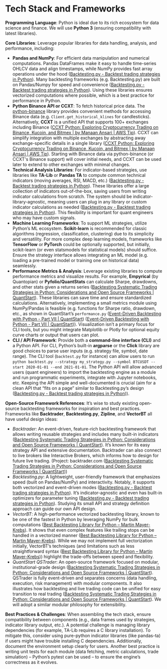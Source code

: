 # Tech Stack and Frameworks

**Programming Language**: Python is ideal due to its rich ecosystem for data science and finance. We will use **Python 3** (ensuring compatibility with latest libraries).

**Core Libraries**: Leverage popular libraries for data handling, analysis, and performance, including:

- **Pandas and NumPy**: For efficient data manipulation and numerical computations. Pandas DataFrames make it easy to handle time-series OHLCV data and align timestamps, while NumPy provides fast array operations under the hood ([Backtesting.py - Backtest trading strategies in Python](https://kernc.github.io/backtesting.py/#:~:text=Blazing%20fast%2C%20convenient)). Many backtesting frameworks (e.g. Backtesting.py) are built on Pandas/Numpy for speed and convenience ([Backtesting.py - Backtest trading strategies in Python](https://kernc.github.io/backtesting.py/#:~:text=Blazing%20fast%2C%20convenient)). Using these libraries ensures vectorized computations where possible, which is a best practice for performance in Python.
- **Python Binance API or CCXT**: To fetch historical price data. The [python-binance](https://github.com/sammchardy/python-binance) library provides convenient methods for accessing Binance data (e.g. `Client.get_historical_klines` for candlesticks). Alternatively, **CCXT** is a unified API that supports 100+ exchanges including Binance ([CCXT Python: Exploring Cryptocurrency Trading on Binance, Kucoin, and Bitmex | by Manaan Ansari | AWS Tip](https://awstip.com/ccxt-python-exploring-cryptocurrency-trading-on-binance-kucoin-and-bitmex-b2bae06ce79c#:~:text=CCXT%20is%20a%20popular%20open,to%20build%20cryptocurrency%20trading%20applications)). CCXT can simplify integration with multiple exchanges by abstracting away exchange-specific details in a single library ([CCXT Python: Exploring Cryptocurrency Trading on Binance, Kucoin, and Bitmex | by Manaan Ansari | AWS Tip](https://awstip.com/ccxt-python-exploring-cryptocurrency-trading-on-binance-kucoin-and-bitmex-b2bae06ce79c#:~:text=CCXT%20is%20a%20popular%20open,to%20build%20cryptocurrency%20trading%20applications)). Starting with Binance data via python-binance (or CCXT's Binance support) will cover initial needs, and CCXT can be used later to extend to other exchanges with minimal changes.
- **Technical Analysis Libraries**: For indicator-based strategies, use libraries like **TA-Lib** or **Pandas TA** to compute common technical indicators (moving averages, RSI, MACD, etc.) ([Backtesting.py - Backtest trading strategies in Python](https://kernc.github.io/backtesting.py/#:~:text=Technical%20indicator%20library%20agnostic)). These libraries offer a large collection of indicators out-of-the-box, saving users from writing indicator calculations from scratch. The system should be indicator-library-agnostic, meaning users can plug in any library or custom indicator calculations as needed ([Backtesting.py - Backtest trading strategies in Python](https://kernc.github.io/backtesting.py/#:~:text=Technical%20indicator%20library%20agnostic)). This flexibility is important for quant engineers who may have custom signals.
- **Machine Learning Frameworks**: To support ML strategies, utilize Python’s ML ecosystem. **Scikit-learn** is recommended for classic algorithms (regression, classification, clustering) due to its simplicity and versatility. For more complex deep learning models, frameworks like **TensorFlow** or **PyTorch** could be optionally supported, but initially, scikit-learn (or even statsmodels for statistical models) should suffice. Ensure the strategy interface allows integrating an ML model (e.g. loading a pre-trained model or training one on historical data) seamlessly.
- **Performance Metrics & Analysis**: Leverage existing libraries to compute performance metrics and visualize results. For example, **Empyrical** (by Quantopian) or **Pyfolio/QuantStats** can calculate Sharpe, drawdowns, and other stats given a returns series ([Backtesting Systematic Trading Strategies in Python: Considerations and Open Source Frameworks | QuantStart](https://www.quantstart.com/articles/backtesting-systematic-trading-strategies-in-python-considerations-and-open-source-frameworks/#:~:text=Performance%20testing%20applies%20the%20STS,statistics)). These libraries can save time and ensure standardized calculations. Alternatively, implementing a small metrics module using NumPy/Pandas is feasible (e.g. functions for Sharpe ratio, drawdown, etc., as shown in QuantStart’s `performance.py` ([Event-Driven Backtesting with Python - Part VII | QuantStart](https://www.quantstart.com/articles/Event-Driven-Backtesting-with-Python-Part-VII/#:~:text=%5Cbegin%7Beqnarray,R_b%29%7D%7D%20%5Cend%7Beqnarray)) ([Event-Driven Backtesting with Python - Part VII | QuantStart](https://www.quantstart.com/articles/Event-Driven-Backtesting-with-Python-Part-VII/#:~:text=The%20maximum%20drawdown%20and%20drawdown,periods%20over%20which%20it%20occurs))). Visualization isn’t a primary focus for CLI tools, but you might integrate Matplotlib or Plotly for optional equity curve charts or output that users can plot.
- **CLI / API Framework**: Provide both a **command-line interface (CLI)** and a Python API. For CLI, Python’s built-in **argparse** or the **Click** library are good choices to parse user inputs (e.g. strategy file, symbol, date range). The CLI tool (`backtest.py` for instance) can allow users to run `python backtest.py --strategy my_strategy.py --symbol BTCUSDT --start 2020-01-01 --end 2021-01-01`. The Python API will allow advanced users (quant engineers) to import the backtesting engine as a module and run programmatic experiments, integrate with Jupyter notebooks, etc. Keeping the API simple and well-documented is crucial (aim for a clean API that “fits on a page” similar to Backtesting.py’s design ([Backtesting.py - Backtest trading strategies in Python](https://kernc.github.io/backtesting.py/#:~:text=))).

**Open-Source Framework References**: It’s wise to study existing open-source backtesting frameworks for inspiration and best practices. Frameworks like **Backtrader**, **Backtesting.py**, **Zipline**, and **VectorBT** all have useful design ideas:

- *Backtrader*: An event-driven, feature-rich backtesting framework that allows writing reusable strategies and includes many built-in indicators ([Backtesting Systematic Trading Strategies in Python: Considerations and Open Source Frameworks | QuantStart](https://www.quantstart.com/articles/backtesting-systematic-trading-strategies-in-python-considerations-and-open-source-frameworks/#:~:text=This%20platform%20is%20exceptionally%20well,Interactive%20Brokers%20and%20Visual%20Chart)). It’s known for its easy strategy API and extensive documentation. Backtrader can also connect to live brokers like Interactive Brokers, which informs how to design for future live trading. (Project: backtrader.com ([Backtesting Systematic Trading Strategies in Python: Considerations and Open Source Frameworks | QuantStart](https://www.quantstart.com/articles/backtesting-systematic-trading-strategies-in-python-considerations-and-open-source-frameworks/#:~:text=This%20platform%20is%20exceptionally%20well,Interactive%20Brokers%20and%20Visual%20Chart)))
- *Backtesting.py*: A lightweight, user-friendly framework that emphasizes speed (built on Pandas/NumPy) and interactivity. Notably, it supports both vectorized and event-driven modes ([Backtesting.py - Backtest trading strategies in Python](https://kernc.github.io/backtesting.py/#:~:text=Vectorized%20or%20event)). It’s indicator-agnostic and even has built-in optimizers for parameter tuning ([Backtesting.py - Backtest trading strategies in Python](https://kernc.github.io/backtesting.py/#:~:text=Built)). Studying its small API and strategy definition approach can guide our own API design.
- *VectorBT*: A high-performance vectorized backtesting library, known to be one of the fastest in Python by leveraging NumPy for bulk computations ([Best Backtesting Library for Python – Martin Mayer-Krebs](https://mayerkrebs.com/best-backtesting-library-for-python/#:~:text=The%20fastest%20python%20library%20for,commonly%20unavailable%20on%20these%20backtesters)). It shows that even complex features like trailing stops can be handled in a vectorized manner ([Best Backtesting Library for Python – Martin Mayer-Krebs](https://mayerkrebs.com/best-backtesting-library-for-python/#:~:text=The%20fastest%20python%20library%20for,commonly%20unavailable%20on%20these%20backtesters)). While we may not implement full vectorization initially, VectorBT’s techniques (and limitations such as less straightforward syntax ([Best Backtesting Library for Python – Martin Mayer-Krebs](https://mayerkrebs.com/best-backtesting-library-for-python/#:~:text=The%20main%20drawback%20of%20VectorBT,a%20broad%20range%20of%20topics))) highlight the trade-offs between speed and flexibility.
- *QuantStart QSTrader*: An open-source framework focused on modular, institutional-grade design ([Backtesting Systematic Trading Strategies in Python: Considerations and Open Source Frameworks | QuantStart](https://www.quantstart.com/articles/backtesting-systematic-trading-strategies-in-python-considerations-and-open-source-frameworks/#:~:text=QSTrader%20is%20a%20backtesting%20framework,tick%20data%20to%20be%20used)). QSTrader is fully event-driven and separates concerns (data handling, execution, risk management) with modular components. It also illustrates how backtesting and live trading code can be unified for easy transition to real trading ([Backtesting Systematic Trading Strategies in Python: Considerations and Open Source Frameworks | QuantStart](https://www.quantstart.com/articles/backtesting-systematic-trading-strategies-in-python-considerations-and-open-source-frameworks/#:~:text=Both%20backtesting%20and%20live%20trading,often%20identical%20across%20both%20deployments)). We will adopt a similar modular philosophy for extensibility.

**Best Practices & Challenges**: When assembling the tech stack, ensure compatibility between components (e.g., data frames used by strategies, indicator library output, etc.). A potential challenge is managing library dependencies (for example, TA-Lib requires a C library installation). To mitigate this, consider using pure-python indicator libraries (like pandas-ta) if users might have trouble installing C dependencies. Additionally, document the environment setup clearly for users. Another best practice is writing unit tests for each module (data fetching, metric calculations, trade simulation) – Python’s pytest can be used – to ensure the engine’s correctness as it evolves.